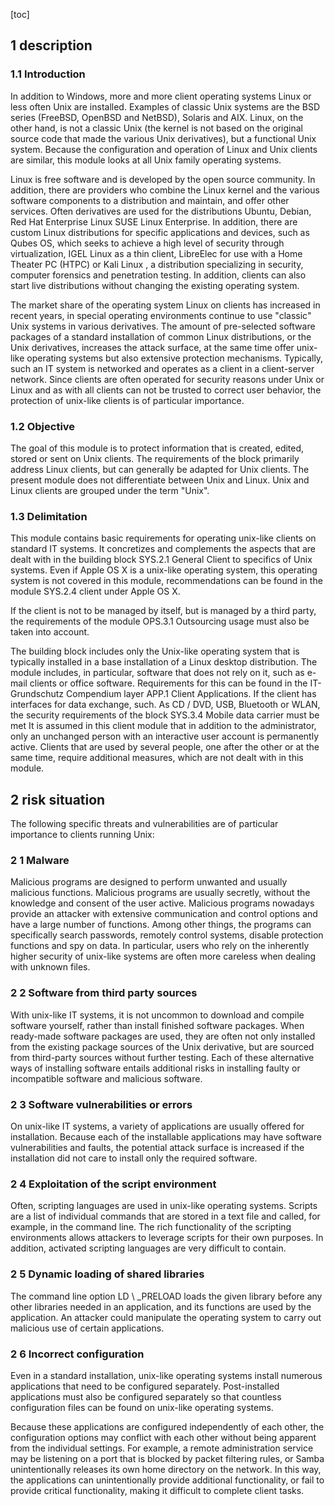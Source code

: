 [toc]
 
1 description
--------------

### 1.1 Introduction

In addition to Windows, more and more client operating systems Linux or less often Unix are installed. Examples of classic Unix systems are the BSD series (FreeBSD, OpenBSD and NetBSD), Solaris and AIX. Linux, on the other hand, is not a classic Unix (the kernel is not based on the original source code that made the various Unix derivatives), but a functional Unix system. Because the configuration and operation of Linux and Unix clients are similar, this module looks at all Unix family operating systems.

Linux is free software and is developed by the open source community. In addition, there are providers who combine the Linux kernel and the various software components to a distribution and maintain, and offer other services. Often derivatives are used for the distributions Ubuntu, Debian, Red Hat Enterprise Linux SUSE Linux Enterprise. In addition, there are custom Linux distributions for specific applications and devices, such as Qubes OS, which seeks to achieve a high level of security through virtualization, IGEL Linux as a thin client, LibreElec for use with a Home Theater PC (HTPC) or Kali Linux , a distribution specializing in security, computer forensics and penetration testing. In addition, clients can also start live distributions without changing the existing operating system.

The market share of the operating system Linux on clients has increased in recent years, in special operating environments continue to use "classic" Unix systems in various derivatives. The amount of pre-selected software packages of a standard installation of common Linux distributions, or the Unix derivatives, increases the attack surface, at the same time offer unix-like operating systems but also extensive protection mechanisms. Typically, such an IT system is networked and operates as a client in a client-server network. Since clients are often operated for security reasons under Unix or Linux and as with all clients can not be trusted to correct user behavior, the protection of unix-like clients is of particular importance.

### 1.2 Objective

The goal of this module is to protect information that is created, edited, stored or sent on Unix clients. The requirements of the block primarily address Linux clients, but can generally be adapted for Unix clients. The present module does not differentiate between Unix and Linux. Unix and Linux clients are grouped under the term "Unix".

### 1.3 Delimitation

This module contains basic requirements for operating unix-like clients on standard IT systems. It concretizes and complements the aspects that are dealt with in the building block SYS.2.1 General Client to specifics of Unix systems. Even if Apple OS X is a unix-like operating system, this operating system is not covered in this module, recommendations can be found in the module SYS.2.4 client under Apple OS X.

If the client is not to be managed by itself, but is managed by a third party, the requirements of the module OPS.3.1 Outsourcing usage must also be taken into account.

The building block includes only the Unix-like operating system that is typically installed in a base installation of a Linux desktop distribution. The module includes, in particular, software that does not rely on it, such as e-mail clients or office software. Requirements for this can be found in the IT-Grundschutz Compendium layer APP.1 Client Applications. If the client has interfaces for data exchange, such. As CD / DVD, USB, Bluetooth or WLAN, the security requirements of the block SYS.3.4 Mobile data carrier must be met
It is assumed in this client module that in addition to the administrator, only an unchanged person with an interactive user account is permanently active. Clients that are used by several people, one after the other or at the same time, require additional measures, which are not dealt with in this module.

2 risk situation
-----------------

The following specific threats and vulnerabilities are of particular importance to clients running Unix:

### 2 1 Malware

Malicious programs are designed to perform unwanted and usually malicious functions. Malicious programs are usually secretly, without the knowledge and consent of the user active. Malicious programs nowadays provide an attacker with extensive communication and control options and have a large number of functions. Among other things, the programs can specifically search passwords, remotely control systems, disable protection functions and spy on data. In particular, users who rely on the inherently higher security of unix-like systems are often more careless when dealing with unknown files.

### 2 2 Software from third party sources

With unix-like IT systems, it is not uncommon to download and compile software yourself, rather than install finished software packages. When ready-made software packages are used, they are often not only installed from the existing package sources of the Unix derivative, but are sourced from third-party sources without further testing. Each of these alternative ways of installing software entails additional risks in installing faulty or incompatible software and malicious software.

### 2 3 Software vulnerabilities or errors

On unix-like IT systems, a variety of applications are usually offered for installation. Because each of the installable applications may have software vulnerabilities and faults, the potential attack surface is increased if the installation did not care to install only the required software.

### 2 4 Exploitation of the script environment

Often, scripting languages ​​are used in unix-like operating systems. Scripts are a list of individual commands that are stored in a text file and called, for example, in the command line. The rich functionality of the scripting environments allows attackers to leverage scripts for their own purposes. In addition, activated scripting languages ​​are very difficult to contain.

### 2 5 Dynamic loading of shared libraries

The command line option LD \ _PRELOAD loads the given library before any other libraries needed in an application, and its functions are used by the application. An attacker could manipulate the operating system to carry out malicious use of certain applications.

### 2 6 Incorrect configuration

Even in a standard installation, unix-like operating systems install numerous applications that need to be configured separately. Post-installed applications must also be configured separately so that countless configuration files can be found on unix-like operating systems.

Because these applications are configured independently of each other, the configuration options may conflict with each other without being apparent from the individual settings. For example, a remote administration service may be listening on a port that is blocked by packet filtering rules, or Samba unintentionally releases its own home directory on the network. In this way, the applications can unintentionally provide additional functionality, or fail to provide critical functionality, making it difficult to complete client tasks.
